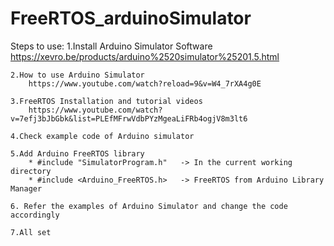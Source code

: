 # FreeRTOS_arduinoSimulator

Steps to use:
	1.Install Arduino Simulator Software
		https://xevro.be/products/arduino%2520simulator%25201.5.html
		
	2.How to use Arduino Simulator 
		https://www.youtube.com/watch?reload=9&v=W4_7rXA4g0E
	
	3.FreeRTOS Installation and tutorial videos 
		https://www.youtube.com/watch?v=7efj3bJbGbk&list=PLEfMFrwVdbPYzMgeaLiFRb4ogjV8m3lt6
		
	4.Check example code of Arduino simulator 
		
	5.Add Arduino FreeRTOS library 
		* #include "SimulatorProgram.h"   -> In the current working directory
		* #include <Arduino_FreeRTOS.h>	  -> FreeRTOS from Arduino Library Manager
	
	6. Refer the examples of Arduino Simulator and change the code accordingly
	
	7.All set 
	
	